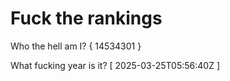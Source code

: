 # Fuck the rankings

Who the hell am I?
{ 14534301 }

What fucking year is it?
[ 2025-03-25T05:56:40Z ]
